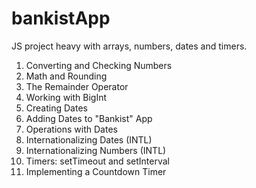 # bankistApp
JS project heavy with arrays, numbers, dates and timers.
1) Converting and Checking Numbers
2) Math and Rounding
3) The Remainder Operator
4) Working with BigInt
5) Creating Dates
6) Adding Dates to "Bankist" App
7) Operations with Dates
8) Internationalizing Dates (INTL)
9) Internationalizing Numbers (INTL)
10) Timers: setTimeout and setInterval
11) Implementing a Countdown Timer
